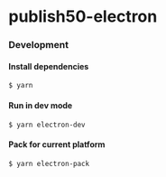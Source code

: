 # publish50-electron

### Development


#### Install dependencies

```
$ yarn
```

#### Run in dev mode

```
$ yarn electron-dev
```

#### Pack for current platform
```
$ yarn electron-pack
```

